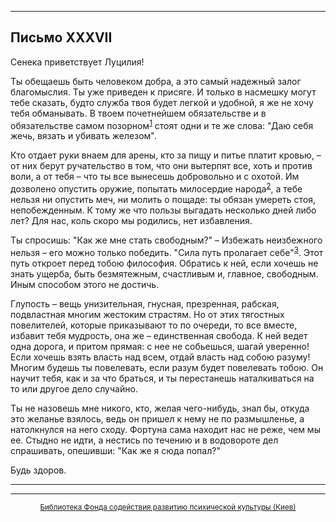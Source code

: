 

* * *

## Письмо XXXVII

Сенека приветствует Луцилия!

Ты обещаешь быть человеком добра, а это самый надежный залог благомыслия. Ты уже приведен к присяге. И только в насмешку могут тебе сказать, будто служба твоя будет легкой и удобной, я же не хочу тебя обманывать. В твоем почетнейшем обязательстве и в обязательстве самом позорном<sup>[1](refer.htm#pXXXVII-1)</sup> стоят одни и те же слова: "Даю себя жечь, вязать и убивать железом".

Кто отдает руки внаем для арены, кто за пищу и питье платит кровью, – от них берут ручательство в том, что они вытерпят все, хоть и против воли, а от тебя – что ты все вынесешь добровольно и с охотой. Им дозволено опустить оружие, попытать милосердие народа<sup>[2](refer.htm#pXXXVII-2)</sup>, а тебе нельзя ни опустить меч, ни молить о пощаде: ты обязан умереть стоя, непобежденным. К тому же что пользы выгадать несколько дней либо лет? Для нас, коль скоро мы родились, нет избавления.

Ты спросишь: "Как же мне стать свободным?" – Избежать неизбежного нельзя – его можно только победить. "Сила путь пролагает себе"<sup>[3](refer.htm#pXXXVII-3)</sup>. Этот путь откроет перед тобою философия. Обратись к ней, если хочешь не знать ущерба, быть безмятежным, счастливым и, главное, свободным. Иным способом этого не достичь.

Глупость – вещь унизительная, гнусная, презренная, рабская, подвластная многим жестоким страстям. Но от этих тягостных повелителей, которые приказывают то по очереди, то все вместе, избавит тебя мудрость, она же – единственная свобода. К ней ведет одна дорога, и притом прямая: с нее не собьешься, шагай уверенно! Если хочешь взять власть над всем, отдай власть над собою разуму! Многим будешь ты повелевать, если разум будет повелевать тобою. Он научит тебя, как и за что браться, и ты перестанешь наталкиваться на то или другое дело случайно.

Ты не назовешь мне никого, кто, желая чего-нибудь, знал бы, откуда это желанье взялось, ведь он пришел к нему не по размышленье, а натолкнулся на него сходу. Фортуна сама находит нас не реже, чем мы ее. Стыдно не идти, а нестись по течению и в водовороте дел спрашивать, опешивши: "Как же я сюда попал?"

Будь здоров.

<div align="center">

* * *



* * *

[<small>Библиотека Фонда содействия развитию психической культуры (Киев)</small>](mailto:webmaster@psylib.kiev.ua)</div>